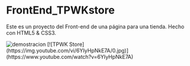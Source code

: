 # FrontEnd_TPWKstore
Este es un proyecto del Front-end de una página para una tienda. Hecho con HTML5 & CSS3.

<img src="imagenes/gif.png" alt="demostracion">
[![TPWK Store](https://img.youtube.com/vi/6YIyHpNkE7A/0.jpg)](https://www.youtube.com/watch?v=6YIyHpNkE7A)
